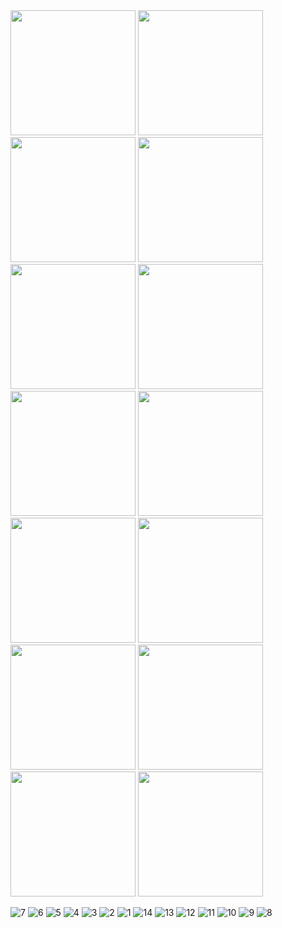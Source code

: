 
<img src = "https://github.com/user-attachments/assets/95a7c3a7-d834-441a-857b-e3ee6832a5cd" width = "200">
<img src = "https://github.com/user-attachments/assets/8b351662-cffc-4c53-ba6a-57e65f8ab7ee" width = "200">
<img src = "https://github.com/user-attachments/assets/1b0bd5ba-a378-42ca-b2e7-df96642d2696" width = "200">
<img src = "https://github.com/user-attachments/assets/491c27b4-a8d3-4e01-b279-f0ce7a650f43" width = "200">
<img src = "https://github.com/user-attachments/assets/b9a80cf9-6bbc-4a6d-9900-c78f11473506" width = "200">
<img src = "https://github.com/user-attachments/assets/e41afc19-7e77-4efa-89da-0e5f7f7c2c7e" width = "200">
<img src = "https://github.com/user-attachments/assets/f871b531-5fd0-4d14-b68f-f52d82bdda67" width = "200">
<img src = "https://github.com/user-attachments/assets/bd7cb00c-d55c-4c78-b1e5-6fd43023dfac" width = "200">
<img src = "https://github.com/user-attachments/assets/df6cc81c-44ae-4094-b250-52d109b65018" width = "200">
<img src = "https://github.com/user-attachments/assets/b5921d25-8817-4fb4-a541-3e96d2bfabfb" width = "200">
<img src = "https://github.com/user-attachments/assets/10c1ee32-6f60-46e4-bc31-ed76c1e1f4b1" width = "200">
<img src = "https://github.com/user-attachments/assets/adb4b09c-3a98-43a4-8380-763242703e44" width = "200">
<img src = "https://github.com/user-attachments/assets/f054f2a9-d29a-4138-9493-18b41d3f2842" width = "200">
<img src = "https://github.com/user-attachments/assets/5ebdfb4e-4306-4c32-9fce-b972e41a01c0" width = "200">
















![7]()
![6]()
![5]()
![4]()
![3]()
![2]()
![1]()
![14]()
![13]()
![12]()
![11]()
![10]()
![9]()
![8]()







